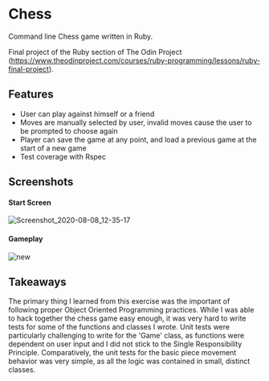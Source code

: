 # Chess

Command line Chess game written in Ruby. 

Final project of the Ruby section of The Odin Project (https://www.theodinproject.com/courses/ruby-programming/lessons/ruby-final-project).

## Features

- User can play against himself or a friend
- Moves are manually selected by user, invalid moves cause the user to be prompted to choose again
- Player can save the game at any point, and load a previous game at the start of a new game
- Test coverage with Rspec

## Screenshots 

#### Start Screen

![Screenshot_2020-08-08_12-35-17](https://user-images.githubusercontent.com/52515015/89716733-1d0cca80-d975-11ea-80ba-6a10d7d7f50c.png)


#### Gameplay

![new](https://user-images.githubusercontent.com/52515015/89716725-08c8cd80-d975-11ea-94ec-ce95b9b9c9f0.png)

## Takeaways

The primary thing I learned from this exercise was the important of following proper Object Oriented Programming practices. While I was able to hack together the chess game easy enough, it was very hard to write tests for some of the functions and classes I wrote. Unit tests were particularly challenging to write for the 'Game' class, as functions were dependent on user input and I did not stick to the Single Responsibility Principle. Comparatively, the unit tests for the basic piece movement behavior was very simple, as all the logic was contained in small, distinct classes. 

